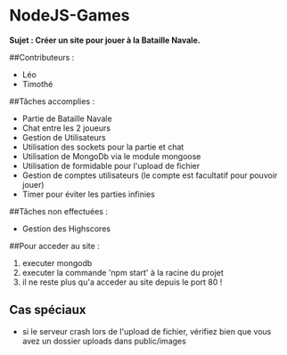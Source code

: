 # NodeJS-Games

**Sujet : Créer un site pour jouer à la Bataille Navale.**

##Contributeurs :

- Léo
- Timothé

##Tâches accomplies :

- Partie de Bataille Navale
- Chat entre les 2 joueurs
- Gestion de Utilisateurs
- Utilisation des sockets pour la partie et chat
- Utilisation de MongoDb via le module mongoose
- Utilisation de formidable pour l'upload de fichier
- Gestion de comptes utilisateurs (le compte est facultatif pour pouvoir jouer)
- Timer pour éviter les parties infinies

##Tâches non effectuées :

- Gestion des Highscores

##Pour acceder au site :

1. executer mongodb
2. executer la commande 'npm start' à la racine du projet
3. il ne reste plus qu'a acceder au site depuis le port 80 !

## Cas spéciaux

- si le serveur crash lors de l'upload de fichier, vérifiez bien que vous avez un dossier uploads dans public/images

